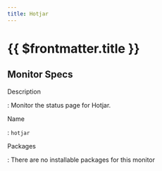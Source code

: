 ```yaml
---
title: Hotjar
---
```


# {{ $frontmatter.title }}

## Monitor Specs

Description

: Monitor the status page for Hotjar.

Name

: `hotjar`

Packages

: There are no installable packages for this monitor


<!--@include: /parts/_1.md-->


<!--@include: /parts/_2.md-->